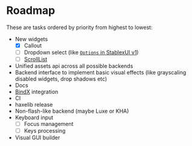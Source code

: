 Roadmap
=====================

These are tasks ordered by priority from highest to lowest:

- New widgets
  - [x] Callout
  - [ ] Dropdown select (like [`Options` in StablexUI v1](https://github.com/RealyUniqueName/StablexUI/blob/master/src/ru/stablex/ui/widgets/Options.hx))
  - [ ] [ScrollList](https://github.com/StablexUI/Core/blob/master/src/sx/widgets/ScrollList.hx)
- Unified assets api across all possible backends
- Backend interface to implement basic visual effects (like grayscaling disabled widgets, drop shadows etc)
- Docs
- [BindX](http://lib.haxe.org/p/bindx2/) integration
- CI
- haxelib release
- Non-flash-like backend (maybe Luxe or KHA)
- Keyboard input
  - [ ] Focus management
  - [ ] Keys processing
- Visual GUI builder
